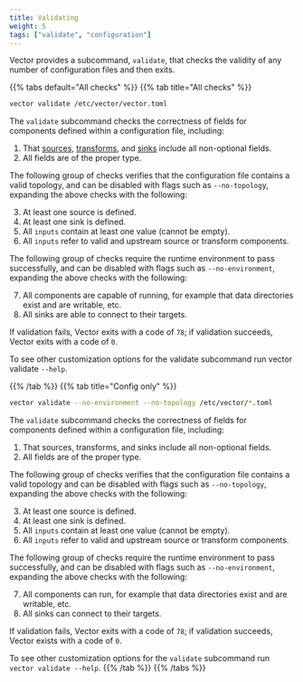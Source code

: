 ```yaml
---
title: Validating
weight: 5
tags: ["validate", "configuration"]
---
```


Vector provides a subcommand, `validate`, that checks the validity of any number of configuration files and then exits.

{{% tabs default="All checks" %}}
{{% tab title="All checks" %}}

```bash
vector validate /etc/vector/vector.toml
```

The `validate` subcommand checks the correctness of fields for components defined within a configuration file, including:

1. That [sources](/docs/reference/configuration/sources), [transforms](/docs/reference/configuration/transforms), and [sinks](/docs/reference/configuration/sinks) include all non-optional fields.
2. All fields are of the proper type.

The following group of checks verifies that the configuration file contains a valid topology, and can be disabled with flags such as `--no-topolog`y, expanding the above checks with the following:

3. At least one source is defined.
4. At least one sink is defined.
5. All `inputs` contain at least one value (cannot be empty).
6. All `inputs` refer to valid and upstream source or transform components.

The following group of checks require the runtime environment to pass successfully, and can be disabled with flags such as `--no-environment`, expanding the above checks with the following:

7. All components are capable of running, for example that data directories exist and are writable, etc.
8. All sinks are able to connect to their targets.

If validation fails, Vector exits with a code of `78`; if validation succeeds, Vector exits with a code of `0`.

To see other customization options for the validate subcommand run vector validate `--help`.

{{% /tab %}}
{{% tab title="Config only" %}}

```bash
vector validate --no-environment --no-topology /etc/vector/*.toml
```

The `validate` subcommand checks the correctness of fields for components defined within a configuration file, including:

1. That sources, transforms, and sinks include all non-optional fields.
2. All fields are of the proper type.

The following group of checks verifies that the configuration file contains a valid topology and can be disabled with flags such as `--no-topology`, expanding the above checks with the following:

3. At least one source is defined.
4. At least one sink is defined.
5. All `inputs` contain at least one value (cannot be empty).
6. All `inputs` refer to valid and upstream source or transform components.

The following group of checks require the runtime environment to pass successfully, and can be disabled with flags such as `--no-environment`, expanding the above checks with the following:

7. All components can run, for example that data directories exist and are writable, etc.
8. All sinks can connect to their targets.

If validation fails, Vector exits with a code of `78`; if validation succeeds, Vector exists with a code of `0`.

To see other customization options for the `validate` subcommand run `vector validate --help`.
{{% /tab %}}
{{% /tabs %}}
